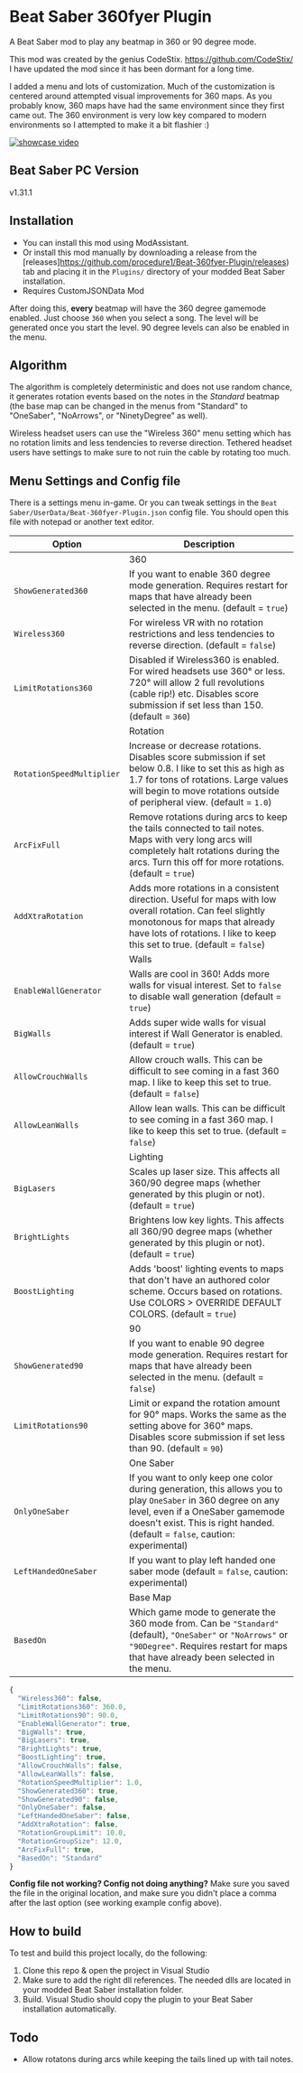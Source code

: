 # Beat Saber 360fyer Plugin
A Beat Saber mod to play any beatmap in 360 or 90 degree mode. 

This mod was created by the genius CodeStix. https://github.com/CodeStix/
I have updated the mod since it has been dormant for a long time.

I added a menu and lots of customization. Much of the customization is centered around attempted visual improvements for 360 maps. As you probably know, 360 maps have had the same environment since they first came out. The 360 environment is very low key compared to modern environments so I attempted to make it a bit flashier :)

[![showcase video](https://github.com/CodeStix/Beat-360fyer-Plugin/raw/master/preview.gif)](https://www.youtube.com/watch?v=xUDdStGQwq0)
## Beat Saber PC Version
v1.31.1

## Installation

- You can install this mod using ModAssistant.
- Or install this mod manually by downloading a release from the [releases]https://github.com/procedure1/Beat-360fyer-Plugin/releases) tab and placing it in the `Plugins/` directory of your modded Beat Saber installation.
- Requires CustomJSONData Mod

After doing this, **every** beatmap will have the 360 degree gamemode enabled. Just choose `360` when you select a song. The level will be generated once you start the level. 90 degree levels can also be enabled in the menu.

## Algorithm

The algorithm is completely deterministic and does not use random chance, it generates rotation events based on the notes in the *Standard* beatmap (the base map can be changed in the menus from "Standard" to "OneSaber", "NoArrows", or "NinetyDegree" as well).

Wireless headset users can use the "Wireless 360" menu setting which has no rotation limits and less tendencies to reverse direction. Tethered headset users have settings to make sure to not ruin the cable by rotating too much.

## Menu Settings and Config file

There is a settings menu in-game. Or you can tweak settings in the `Beat Saber/UserData/Beat-360fyer-Plugin.json` config file. You should open this file with notepad or another text editor.

|Option|Description|
|---|---|
||360|
|`ShowGenerated360`| If you want to enable 360 degree mode generation. Requires restart for maps that have already been selected in the menu. (default = `true`)|
|`Wireless360`| For wireless VR with no rotation restrictions and less tendencies to reverse direction. (default = `false`)|
|`LimitRotations360`| Disabled if Wireless360 is enabled. For wired headsets use 360° or less. 720° will allow 2 full revolutions (cable rip!) etc. Disables score submission if set less than 150. (default = `360`)|
||Rotation|
|`RotationSpeedMultiplier`| Increase or decrease rotations. Disables score submission if set below 0.8. I like to set this as high as 1.7 for tons of rotations. Large values will begin to move rotations outside of peripheral view. (default = `1.0`)|
|`ArcFixFull`| Remove rotations during arcs to keep the tails connected to tail notes. Maps with very long arcs will completely halt rotations during the arcs. Turn this off for more rotations. (default = `true`)|
|`AddXtraRotation`| Adds more rotations in a consistent direction. Useful for maps with low overall rotation. Can feel slightly monotonous for maps that already have lots of rotations. I like to keep this set to true. (default = `false`)|
||Walls|
|`EnableWallGenerator`| Walls are cool in 360! Adds more walls for visual interest. Set to `false` to disable wall generation (default = `true`)|
|`BigWalls`| Adds super wide walls for visual interest if Wall Generator is enabled.  (default = `true`)|
|`AllowCrouchWalls`| Allow crouch walls. This can be difficult to see coming in a fast 360 map. I like to keep this set to true. (default = `false`)|
|`AllowLeanWalls`| Allow lean walls. This can be difficult to see coming in a fast 360 map. I like to keep this set to true. (default = `false`)|
||Lighting|
|`BigLasers`| Scales up laser size. This affects all 360/90 degree maps (whether generated by this plugin or not).  (default = `true`)|
|`BrightLights`| Brightens low key lights. This affects all 360/90 degree maps (whether generated by this plugin or not). (default = `true`)|
|`BoostLighting`| Adds 'boost' lighting events to maps that don't have an authored color scheme. Occurs based on rotations. Use COLORS > OVERRIDE DEFAULT COLORS. (default = `true`)|
||90|
|`ShowGenerated90`| If you want to enable 90 degree mode generation. Requires restart for maps that have already been selected in the menu. (default = `false`)|
|`LimitRotations90`| Limit or expand the rotation amount for 90° maps. Works the same as the setting above for 360° maps. Disables score submission if set less than 90. (default = `90`)|
||One Saber|
|`OnlyOneSaber`| If you want to only keep one color during generation, this allows you to play `OneSaber` in 360 degree on any level, even if a OneSaber gamemode doesn't exist. This is right handed. (default = `false`, caution: experimental)|
|`LeftHandedOneSaber`| If you want to play left handed one saber mode (default = `false`, caution: experimental)|
||Base Map|
|`BasedOn`|Which game mode to generate the 360 mode from. Can be `"Standard"` (default), `"OneSaber"` or `"NoArrows"` or  `"90Degree"`. Requires restart for maps that have already been selected in the menu.|

```js
{
  "Wireless360": false,
  "LimitRotations360": 360.0,
  "LimitRotations90": 90.0,
  "EnableWallGenerator": true,
  "BigWalls": true,
  "BigLasers": true,
  "BrightLights": true,
  "BoostLighting": true,
  "AllowCrouchWalls": false,
  "AllowLeanWalls": false,
  "RotationSpeedMultiplier": 1.0,
  "ShowGenerated360": true,
  "ShowGenerated90": false,
  "OnlyOneSaber": false,
  "LeftHandedOneSaber": false,
  "AddXtraRotation": false,
  "RotationGroupLimit": 10.0,
  "RotationGroupSize": 12.0,
  "ArcFixFull": true,
  "BasedOn": "Standard"
}
```

**Config file not working? Config not doing anything?** Make sure you saved the file in the original location, and make sure you didn't place a comma after the last option (see working example config above).


## How to build

To test and build this project locally, do the following:
1. Clone this repo & open the project in Visual Studio
2. Make sure to add the right dll references. The needed dlls are located in your modded Beat Saber installation folder.
3. Build. Visual Studio should copy the plugin to your Beat Saber installation automatically.

## Todo

- Allow rotatons during arcs while keeping the tails lined up with tail notes.
